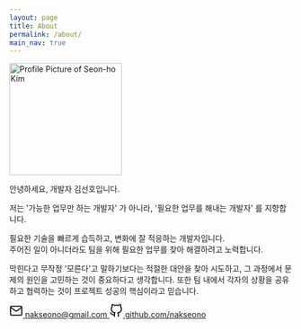 ```yaml
---
layout: page
title: About
permalink: /about/
main_nav: true
---
```


<img src="{{ site.baseurl }}/assets/profile.jpg" alt="Profile Picture of Seon-ho Kim" class="profile" loading="lazy" width="200" height="200">

안녕하세요, 개발자 김선호입니다.

저는 '가능한 업무만 하는 개발자' 가 아니라, '필요한 업무를 해내는 개발자' 를 지향합니다.

필요한 기술을 빠르게 습득하고, 변화에 잘 적응하는 개발자입니다.  
주어진 일이 아니더라도 팀을 위해 필요한 업무를 찾아 해결하려고 노력합니다.

막힌다고 무작정 '모른다'고 말하기보다는 적절한 대안을 찾아 시도하고, 그 과정에서 문제의 원인을 고민하는 것이 중요하다고 생각합니다.
또한 팀 내에서 각자의 상황을 공유하고 협력하는 것이 프로젝트 성공의 핵심이라고 믿습니다.

<div class="contact-links">
  <a href="mailto:nakseono@gmail.com" class="contact-link" aria-label="Email">
    <svg xmlns="http://www.w3.org/2000/svg" width="24" height="24" viewBox="0 0 24 24" fill="none" stroke="currentColor" stroke-width="2" stroke-linecap="round" stroke-linejoin="round">
      <path d="M4 4h16c1.1 0 2 .9 2 2v12c0 1.1-.9 2-2 2H4c-1.1 0-2-.9-2-2V6c0-1.1.9-2 2-2z"></path>
      <polyline points="22,6 12,13 2,6"></polyline>
    </svg>
    <span>nakseono@gmail.com</span>
  </a>
  <a href="https://github.com/nakseono" class="contact-link" target="_blank" rel="noopener noreferrer" aria-label="GitHub">
    <svg xmlns="http://www.w3.org/2000/svg" width="24" height="24" viewBox="0 0 24 24" fill="none" stroke="currentColor" stroke-width="2" stroke-linecap="round" stroke-linejoin="round">
      <path d="M9 19c-5 1.5-5-2.5-7-3m14 6v-3.87a3.37 3.37 0 0 0-.94-2.61c3.14-.35 6.44-1.54 6.44-7A5.44 5.44 0 0 0 20 4.77 5.07 5.07 0 0 0 19.91 1S18.73.65 16 2.48a13.38 13.38 0 0 0-7 0C6.27.65 5.09 1 5.09 1A5.07 5.07 0 0 0 5 4.77a5.44 5.44 0 0 0-1.5 3.78c0 5.42 3.3 6.61 6.44 7A3.37 3.37 0 0 0 9 18.13V22"></path>
    </svg>
    <span>github.com/nakseono</span>
  </a>
</div>
